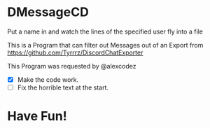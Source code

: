 # DMessageCD
Put a name in and watch the lines of the specified user fly into a file 

This is a Program that can filter out Messages out of an Export from https://github.com/Tyrrrz/DiscordChatExporter

This Program was requested by @alexcodez
 - [x] Make the code work.
 - [ ] Fix the horrible text at the start.
# Have Fun!
